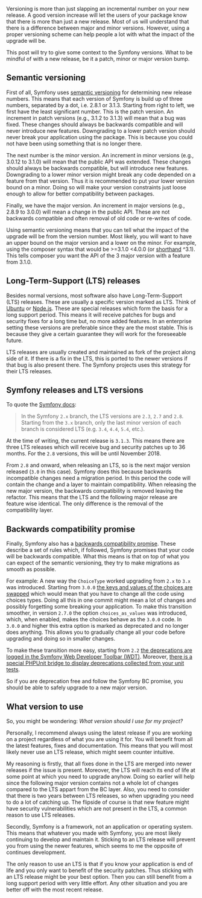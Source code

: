 [//]: # (TITLE: Symfony, versioning and compatibility)
[//]: # (DATE: 2016-08-26T08:00:00+01:00)
[//]: # (TAGS: symfony, composer, version, semver)

Versioning is more than just slapping an incremental number on your new release. A good version increase will let the users of your package know that there is more than just a new release. Most of us will understand that there is a difference between major and minor versions. However, using a proper versioning scheme can help people a lot with what the impact of the upgrade will be.

This post will try to give some context to the Symfony versions. What to be mindful of with a new release, be it a patch, minor or major version bump.

## Semantic versioning
First of all, Symfony uses [semantic versioning][semver] for determining new release numbers. This means that each version of Symfony is build up of three numbers, separated by a dot, i.e. 2.8.1 or 3.1.3. Starting from right to left, we first have the least significant number. This is the patch version. An increment in patch versions (e.g., 3.1.2 to 3.1.3) will mean that a bug was fixed. These changes should always be backwards compatible and will never introduce new features. Downgrading to a lower patch version should never break your application using the package. This is because you could not have been using something that is no longer there.

The next number is the minor version. An increment in minor versions (e.g., 3.0.12 to 3.1.0) will mean that the public API was extended. These changes should always be backwards compatible, but will introduce new features. Downgrading to a lower minor version might break any code depended on a feature from that version. Thus it is recommended to put your lower version bound on a minor. Doing so will make your version constraints just loose enough to allow for better compatibility between packages.

Finally, we have the major version. An increment in major versions (e.g., 2.8.9 to 3.0.0) will mean a change in the public API. These are not backwards compatible and often removal of old code or re-writes of code.

Using semantic versioning means that you can tell what the impact of the upgrade will be from the version number. Most likely, you will want to have an upper bound on the major version and a lower on the minor. For example, using the composer syntax that would be >=3.1.0 <4.0.0 (or [shorthand][composer-caret] ^3.1). This tells composer you want the API of the 3 major version with a feature from 3.1.0.

## Long-Term-Support (LTS) releases
Besides normal versions, most software also have Long-Term-Support (LTS) releases. These are usually a specific version marked as LTS. Think of [Ubuntu][ubuntu-lts] or [Node.js][nodejs-lts]. These are special releases which form the basis for a long support period. This means it will receive patches for bugs and security fixes for a long time but, no more added features. In an enterprise setting these versions are preferable since they are the most stable. This is because they give a certain guarantee they will work for the foreseeable future.

LTS releases are usually created and maintained as fork of the project along side of it. If there is a fix in the LTS, this is ported to the newer versions if that bug is also present there. The Symfony projects uses this strategy for their LTS releases.

## Symfony releases and LTS versions
To quote the [Symfony docs][symfony-lts]:

> In the Symfony `2.x` branch, the LTS versions are `2.3`, `2.7` and `2.8`. Starting from the `3.x` branch, only the last minor version of each branch is considered LTS (e.g. `3.4`, `4.4`, `5.4`, etc.). 

At the time of writing, the current release is `3.1.3`. This means there are three LTS releases which will receive bug and security patches up to 36 months. For the `2.8` versions, this will be until November 2018.

From `2.8` and onward, when releasing an LTS, so is the next major version released (`3.0` in this case). Symfony does this because backwards incompatible changes need a migration period. In this period the code will contain the change and a layer to maintain compatibility. When releasing the new major version, the backwards compatibility is removed leaving the refactor. This means that the LTS and the following major release are feature wise identical. The only difference is the removal of the compatibility layer.

## Backwards compatibility promise
Finally, Symfony also has a [backwards compatibility promise][symfony-bcp]. These describe a set of rules which, if followed, Symfony promises that your code will be backwards compatible. What this means is that on top of what you can expect of the semantic versioning, they try to make migrations as smooth as possible.

For example: A new way the `ChoiceType` worked upgrading from `2.x` to `3.x` was introduced. Starting from `3.0.0` [the keys and values of the choices are swapped][symfony-choice-option] which would mean that you have to change all the code using choices types. Doing all this in one commit might mean a lot of changes and possibly forgetting some breaking your application. To make this transition smoother, in version `2.7.0` the option `choices_as_values` was introduced, which, when enabled, makes the choices behave as the `3.0.0` code. In `3.0.0` and higher this extra option is marked as deprecated and no longer does anything. This allows you to gradually change all your code before upgrading and doing so in smaller changes.

To make these transition more easy, starting from `2.2` [the deprecations are logged in the Symfony Web Developer Toolbar (WDT)][symfony-dept-logging]. Moreover, [there is a special PHPUnit bridge to display deprecations collected from your unit tests][symfony-dept-phpunit].

So if you are deprecation free and follow the Symfony BC promise, you should be able to safely upgrade to a new major version.

## What version to use
So, you might be wondering: *What version should I use for my project?*

Personally, I recommend always using the latest release if you are working on a project regardless of what you are using it for. You will benefit from all the latest features, fixes and documentation. This means that you will most likely never use an LTS release, which might seem counter intuitive.

My reasoning is firstly, that all fixes done in the LTS are merged into newer releases if the issue is present. Moreover, the LTS will reach its end of life at some point at which you need to upgrade anyhow. Doing so earlier will help since the following major version contains not a whole lot of changes compared to the LTS appart from the BC layer. Also, you need to consider that there is two years between LTS releases, so when upgrading you need to do a lot of catching up. The flipside of course is that new feature might have security vulnerabilities which are not present in the LTS, a common reason to use LTS releases.

Secondly, Symfony is a framework, not an application or operating system. This means that whatever you made with Symfony, you are most likely continuing to develop and maintain it. Sticking to an LTS release will prevent you from using the newer features, which seems to me the opposite of continues development.

The only reason to use an LTS is that if you know your application is end of life and you only want to benefit of the security patches. Thus sticking with an LTS release might be your best option. Then you can still benefit from a long support period with very little effort. Any other situation and you are better off with the most recent release.

[semver]: http://semver.org/
[composer-caret]: https://getcomposer.org/doc/articles/versions.md#caret
[ubuntu-lts]: https://wiki.ubuntu.com/LTS
[nodejs-lts]: https://github.com/nodejs/LTS
[symfony-bcp]: http://symfony.com/doc/current/contributing/code/bc.html
[symfony-lts]: http://symfony.com/doc/current/contributing/community/releases.html
[symfony-choice-option]: https://github.com/symfony/symfony/pull/16849
[symfony-dept-logging]: http://symfony.com/blog/new-in-symfony-2-2-logging-of-deprecated-calls
[symfony-dept-phpunit]: http://symfony.com/blog/new-in-symfony-2-7-phpunit-bridge
